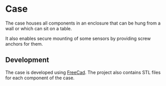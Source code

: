 # Case

The case houses all components in an enclosure that can be hung from a wall or
which can sit on a table.

It also enables secure mounting of some sensors by providing screw anchors for
them.

## Development

The case is developed using [FreeCad](https://www.freecadweb.org/downloads.php).
The project also contains STL files for each component of the case.
